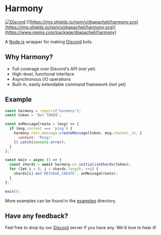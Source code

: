 # Harmony
[![Discord](https://canary.discordapp.com/api/guilds/536724303522299925/widget.png?style=shield)](https://discord.gg/rNPmCBR)
[![https://img.shields.io/npm/v/@apacheli/harmony.svg](https://img.shields.io/npm/v/@apacheli/harmony.svg)](https://www.npmjs.com/package/@apacheli/harmony)

A [Node.js](https://nodejs.org/) wrapper for making [Discord](https://discordapp.com/) bots.
## Why Harmony?
* Full coverage over Discord's API (not yet)
* High-level, functional interface
* Asynchronous I/O operations
* Built-in, easily extendable command framework (not yet)

## Example
```js
const harmony = require('harmony');
const token = 'Bot TOKEN';

const onMessageCreate = (msg) => {
  if (msg.content === 'ping') {
    harmony.rest.message.createMessage(token, msg.channel_id, {
      content: 'Pong!'
    }).catch(console.error);
  }
};

const main = async () => {
  const shards = await harmony.ws.initializeShards(token);
  for (let i = 0; i < shards.length; ++i) {
    shards[i].on('MESSAGE_CREATE', onMessageCreate);
  }
};

main();
```
More examples can be found in the [examples](https://github.com/Apacheli/Harmony/tree/master/examples) directory.

## Have any feedback?
Feel free to drop by our [Discord](https://discord.gg/rNPmCBR) server if you have any. We'd love to hear it!
